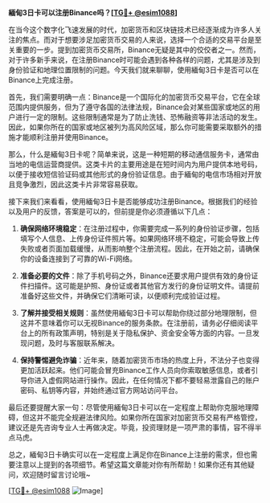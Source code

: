 **緬甸3日卡可以注册Binance吗？[[TG💪+ @esim1088](https://t.me/s/esim1088)]**

在当今这个数字化飞速发展的时代，加密货币和区块链技术已经逐渐成为许多人关注的焦点。而对于想要涉足加密货币交易的人来说，选择一个合适的交易平台是至关重要的一步。提到加密货币交易所，Binance无疑是其中的佼佼者之一。然而，对于许多新手来说，在注册Binance时可能会遇到各种各样的问题，尤其是涉及到身份验证和地理位置限制的问题。今天我们就来聊聊，使用緬甸3日卡是否可以在Binance上完成注册。

首先，我们需要明确一点：Binance是一个国际化的加密货币交易平台，它在全球范围内提供服务，但为了遵守各国的法律法规，Binance会对某些国家或地区的用户进行一定的限制。这些限制通常是为了防止洗钱、恐怖融资等非法活动的发生。因此，如果你所在的国家或地区被列为高风险区域，那么你可能需要采取额外的措施才能顺利注册并使用Binance。

那么，什么是緬甸3日卡呢？简单来说，这是一种短期的移动通信服务卡，通常由当地的电信运营商提供。这类卡片的主要用途是在短时间内为用户提供本地号码，以便于接收短信验证码或其他形式的身份验证信息。由于緬甸的电信市场相对开放且竞争激烈，因此这类卡片非常容易获取。

接下来我们来看看，使用緬甸3日卡是否能够成功注册Binance。根据我们的经验以及用户的反馈，答案是可以的，但前提是你必须遵循以下几点：

1. **确保网络环境稳定**：在注册过程中，你需要完成一系列的身份验证步骤，包括填写个人信息、上传身份证件照片等。如果网络环境不稳定，可能会导致上传失败或者页面加载缓慢，从而影响整个注册流程。因此，在开始之前，请确保你的设备连接到了可靠的Wi-Fi网络。

2. **准备必要的文件**：除了手机号码之外，Binance还要求用户提供有效的身份证件扫描件。这可能是护照、身份证或者其他官方发行的身份证明文件。请提前准备好这些文件，并确保它们清晰可读，以便顺利完成验证过程。

3. **了解并接受相关规则**：虽然使用緬甸3日卡可以帮助你绕过部分地理限制，但这并不意味着你可以无视Binance的服务条款。在注册前，请务必仔细阅读平台上的所有政策声明，特别是关于隐私保护、资金安全等方面的内容。一旦发现问题，及时与客服联系解决。

4. **保持警惕避免诈骗**：近年来，随着加密货币市场的热度上升，不法分子也变得更加活跃起来。他们可能会冒充Binance工作人员向你索取敏感信息，或者引导你进入虚假网站进行操作。因此，在任何情况下都不要轻易泄露自己的账户密码、私钥等内容，并始终通过官方网站访问平台。

最后还要提醒大家一句：尽管使用緬甸3日卡可以在一定程度上帮助你克服地理障碍，但这并不能完全规避法律风险。如果你所在国家对加密货币交易有严格管控，建议还是先咨询专业人士再做决定。毕竟，投资理财是一项严肃的事情，容不得半点马虎。

总之，緬甸3日卡确实可以在一定程度上满足你在Binance上注册的需求，但也需要注意以上提到的各项细节。希望这篇文章能对你有所帮助！如果你还有其他疑问，欢迎随时留言讨论哦~

[[TG💪+ @esim1088](https://t.me/s/esim1088) ![Image](https://i.postimg.cc/4NQfJmqS/Snipaste-2025-05-13-00-14-12.png)]